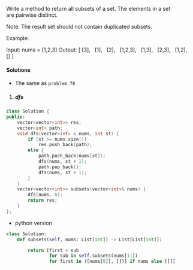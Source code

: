 Write a method to return all subsets of a set. The elements in a set are pairwise distinct.

Note: The result set should not contain duplicated subsets.

Example:

 Input:  nums = [1,2,3]
 Output: 
[
  [3],
  [1],
  [2],
  [1,2,3],
  [1,3],
  [2,3],
  [1,2],
  []
]


#### Solutions

- The same as `problem 78`

1. ##### dfs

```c++
class Solution {
public:
    vector<vector<int>> res;
    vector<int> path;
    void dfs(vector<int> & nums, int st) {
        if (st >= nums.size())
            res.push_back(path);
        else {
            path.push_back(nums[st]);
            dfs(nums, st + 1);
            path.pop_back();
            dfs(nums, st + 1);
        }
    }
    vector<vector<int>> subsets(vector<int>& nums) {
        dfs(nums, 0);
        return res;
    }
};
```

- python version

```python
class Solution:
    def subsets(self, nums: List[int]) -> List[List[int]]:

        return [first + sub 
                for sub in self.subsets(nums[1:]) 
                for first in ([nums[0]], [])] if nums else [[]]
```